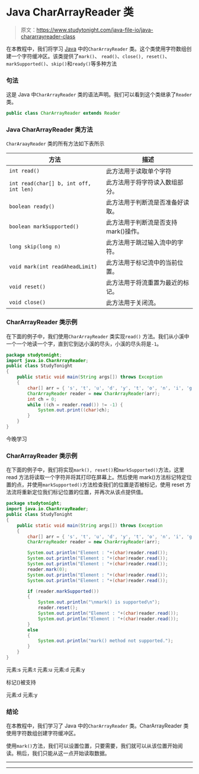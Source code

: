 # Java CharArrayReader 类

> 原文：<https://www.studytonight.com/java-file-io/java-chararrayreader-class>

在本教程中，我们将学习 [Java](https://www.studytonight.com/java/) 中的`CharArrayReader` 类。这个类使用字符数组创建一个字符缓冲区。该类提供了`mark()`、 `read()`、`close(), reset()`、 `markSupported()`、`skip()`和`ready()`等多种方法

### 句法

这是 Java 中`CharArrayReader` 类的语法声明。我们可以看到这个类继承了`Reader` 类。

```java
public class CharArrayReader extends Reader 
```

### Java CharArrayReader 类方法

`CharAraayReader` 类的所有方法如下表所示

| 方法 | 描述 |
| --- | --- |
| `int read()` | 此方法用于读取单个字符 |
| `int read(char[] b, int off, int len)` | 此方法用于将字符读入数组部分。 |
| `boolean ready()` | 此方法用于判断流是否准备好读取。 |
| `boolean markSupported()` | 此方法用于判断流是否支持 mark()操作。 |
| `long skip(long n)` | 此方法用于跳过输入流中的字符。 |
| `void mark(int readAheadLimit)` | 此方法用于标记流中的当前位置。 |
| `void reset()` | 此方法用于将流重置为最近的标记。 |
| `void close()` | 此方法用于关闭流。 |

### CharArrayReader 类示例

在下面的例子中，我们使用`CharArrayReader` 类实现`read()` 方法。我们从小溪中一个一个地读一个字，直到它到达小溪的尽头，小溪的尽头将是`-1`。

```java
package studytonight;
import java.io.CharArrayReader;
public class StudyTonight 
{
	public static void main(String args[]) throws Exception
	{
		char[] arr = { 's', 't', 'u', 'd', 'y', 't', 'o', 'n', 'i', 'g', 'h', 't' };  
		CharArrayReader reader = new CharArrayReader(arr);  
		int ch = 0;  
		while ((ch = reader.read()) != -1) {  
			System.out.print((char)ch);  
		}  
	}
}
```

今晚学习

### CharArrayReader 类示例

在下面的例子中，我们将实现`mark(), reset()`和`markSupported()`方法，这里 read 方法将读取一个字符并将其打印在屏幕上。然后使用 mark()方法标记特定位置的点，并使用`markSupported()`方法检查我们的位置是否被标记，使用 reset 方法流将重新定位我们标记位置的位置，并再次从该点提供值。

```java
package studytonight;
import java.io.CharArrayReader;
public class StudyTonight 
{
	public static void main(String args[]) throws Exception
	{
		char[] arr = { 's', 't', 'u', 'd', 'y', 't', 'o', 'n', 'i', 'g', 'h', 't' };  
		CharArrayReader reader = new CharArrayReader(arr);  

		System.out.println("Element : "+(char)reader.read()); 
		System.out.println("Element : "+(char)reader.read()); 
		System.out.println("Element : "+(char)reader.read()); 
		reader.mark(0);          
		System.out.println("Element : "+(char)reader.read()); 
		System.out.println("Element : "+(char)reader.read());       

		if (reader.markSupported()) 
		{ 
			System.out.println("\nmark() is supported\n"); 
			reader.reset(); 
			System.out.println("Element : "+(char)reader.read()); 
			System.out.println("Element : "+(char)reader.read()); 
		} 
		else
		{
			System.out.println("mark() method not supported."); 
		}	
	}
}
```

元素:s
元素:t
元素:u
元素:d
元素:y

标记()被支持

元素:d
元素:y

### 结论

在本教程中，我们学习了 Java 中的`CharArrayReader` 类。CharArrayReader 类使用字符数组创建字符缓冲区。

使用`mark()`方法，我们可以设置位置，只要需要，我们就可以从该位置开始阅读。稍后，我们只能从这一点开始读取数据。

* * *

* * *